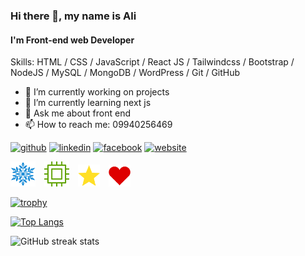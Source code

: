 ### Hi there 👋, my name is Ali
#### I'm Front-end web Developer

Skills: HTML / CSS / JavaScript / React JS / Tailwindcss / Bootstrap / NodeJS / MySQL / MongoDB / WordPress / Git / GitHub

- 🔭 I’m currently working on projects 
- 🌱 I’m currently learning next js 
- 💬 Ask me about front end 
- 📫 How to reach me: 09940256469 


[<img src='https://cdn.jsdelivr.net/npm/simple-icons@3.0.1/icons/github.svg' alt='github' height='40'>](https://github.com/sharifidev)  [<img src='https://cdn.jsdelivr.net/npm/simple-icons@3.0.1/icons/linkedin.svg' alt='linkedin' height='40'>](https://www.linkedin.com/in/sharifi/)  [<img src='https://cdn.jsdelivr.net/npm/simple-icons@3.0.1/icons/facebook.svg' alt='facebook' height='40'>](https://www.facebook.com/sharifi)  [<img src='https://cdn.jsdelivr.net/npm/simple-icons@3.0.1/icons/icloud.svg' alt='website' height='40'>](sharifi.ir)  

<a href='https://archiveprogram.github.com/'><img src='https://raw.githubusercontent.com/acervenky/animated-github-badges/master/assets/acbadge.gif' width='40' height='40'></a> <a href='https://docs.github.com/en/developers'><img src='https://raw.githubusercontent.com/acervenky/animated-github-badges/master/assets/devbadge.gif' width='40' height='40'></a> <a href='https://stars.github.com/'><img src='https://raw.githubusercontent.com/acervenky/animated-github-badges/master/assets/starbadge.gif' width='35' height='35'></a> <a href='https://docs.github.com/en/github/supporting-the-open-source-community-with-github-sponsors'><img src='https://raw.githubusercontent.com/acervenky/animated-github-badges/master/assets/sponsorbadge.gif' width='35' height='35'></a> 

[![trophy](https://github-profile-trophy.vercel.app/?username=sharifidev)](https://github.com/ryo-ma/github-profile-trophy)

[![Top Langs](https://github-readme-stats.vercel.app/api/top-langs/?username=sharifidev)](https://github.com/anuraghazra/github-readme-stats)

![GitHub streak stats](https://streak-stats.demolab.com/?user=sharifidev)  

